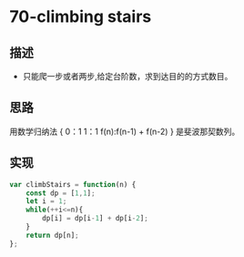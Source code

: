# 70-climbing stairs
## 描述
- 只能爬一步或者两步,给定台阶数，求到达目的的方式数目。

## 思路
用数学归纳法
{
    0：1
    1：1
    f(n):f(n-1) + f(n-2)
}
是斐波那契数列。
## 实现
```javascript
var climbStairs = function(n) {
    const dp = [1,1];
    let i = 1;
    while(++i<=n){
        dp[i] = dp[i-1] + dp[i-2];
    }
    return dp[n];
};
```

